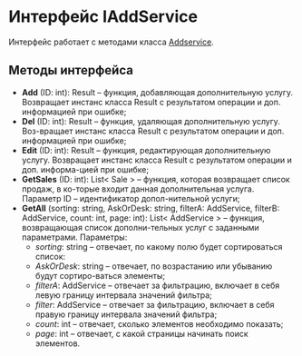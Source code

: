 # Интерфейс IAddService

Интерфейс работает с методами класса [Addservice](../Classes/AddService.md).

## Методы интерфейса

- **Add** (ID: int): Result – функция, добавляющая дополнительную услугу. Возвращает инстанс класса Result с результатом операции и доп. информацией при ошибке;
- **Del** (ID: int): Result – функция, удаляющая дополнительную услугу. Воз-вращает инстанс класса Result с результатом операции и доп. информацией при ошибке;
- **Edit** (ID: int): Result – функция, редактирующая дополнительную услугу. Возвращает инстанс класса Result с результатом операции и доп. информа-цией при ошибке;
- **GetSales** (ID: int): List< Sale > – функция, которая возвращает список продаж, в ко-торые входит данная дополнительная услуга. Параметр ID – идентификатор допол-нительной услуги;
- **GetAll** (sorting: string, AskOrDesk: string, filterA: AddService, filterB: AddService, count: int, page: int): List< AddService > – функция, возвращающая список дополни-тельных услуг с заданными параметрами. Параметры: 
    - *sorting*: string – отвечает, по какому полю будет сортироваться список:
    - *AskOrDesk*: string – отвечает, по возрастанию или убыванию будут сортиро-ваться элементы;
    - *filterA*: AddService – отвечает за фильтрацию, включает в себя левую границу интервала значений фильтра;
    - *filter*: AddService – отвечает за фильтрацию, включает в себя правую границу интервала значений фильтра; 
    - *count*: int – отвечает, сколько элементов необходимо показать;
    - *page*: int – отвечает, с какой страницы начинать поиск элементов.

